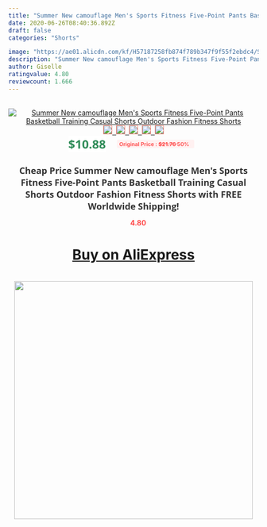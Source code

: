 ```yaml
---
title: "Summer New camouflage Men's Sports Fitness Five-Point Pants Basketball Training Casual Shorts Outdoor Fashion Fitness Shorts"
date: 2020-06-26T08:40:36.892Z
draft: false
categories: "Shorts"

image: "https://ae01.alicdn.com/kf/H57187258fb874f789b347f9f55f2ebdc4/Summer-New-camouflage-Men-s-Sports-Fitness-Five-Point-Pants-Basketball-Training-Casual-Shorts-Outdoor-Fashion.jpg"
description: "Summer New camouflage Men's Sports Fitness Five-Point Pants Basketball Training Casual Shorts Outdoor Fashion Fitness Shorts"
author: Giselle
ratingvalue: 4.80
reviewcount: 1.666
---
```

<br>
<div style="text-align: center;">
<a href="https://s.click.aliexpress.com/e/_9H2rl3" target="_blank" rel="nofollow noopener noreferrer"><img alt="Summer New camouflage Men's Sports Fitness Five-Point Pants Basketball Training Casual Shorts Outdoor Fashion Fitness Shorts" class="magnifier-image" src="https://ae01.alicdn.com/kf/H57187258fb874f789b347f9f55f2ebdc4/Summer-New-camouflage-Men-s-Sports-Fitness-Five-Point-Pants-Basketball-Training-Casual-Shorts-Outdoor-Fashion.jpg_640x640.jpg">
<br>
<img style="border:1px solid salmon" src="https://ae01.alicdn.com/kf/H57187258fb874f789b347f9f55f2ebdc4/Summer-New-camouflage-Men-s-Sports-Fitness-Five-Point-Pants-Basketball-Training-Casual-Shorts-Outdoor-Fashion.jpg_120x120.jpg">&nbsp;&nbsp;<img style="border:1px solid salmon" src="https://ae01.alicdn.com/kf/H01b66de3fb534d418a1150cf321a0c00N/Summer-New-camouflage-Men-s-Sports-Fitness-Five-Point-Pants-Basketball-Training-Casual-Shorts-Outdoor-Fashion.jpg_120x120.jpg">&nbsp;&nbsp;<img style="border:1px solid salmon" src="https://ae01.alicdn.com/kf/He954a75b2449406c8cb953f37c3c573f2/Summer-New-camouflage-Men-s-Sports-Fitness-Five-Point-Pants-Basketball-Training-Casual-Shorts-Outdoor-Fashion.jpg_120x120.jpg">&nbsp;&nbsp;<img style="border:1px solid salmon" src="https://ae01.alicdn.com/kf/H6e10468467d84e999d56a2119e94bb5aj/Summer-New-camouflage-Men-s-Sports-Fitness-Five-Point-Pants-Basketball-Training-Casual-Shorts-Outdoor-Fashion.jpg_120x120.jpg">&nbsp;&nbsp;<img style="border:1px solid salmon" src="https://ae01.alicdn.com/kf/Ha86f38af01584ddbb1f25888b1aa0d89U/Summer-New-camouflage-Men-s-Sports-Fitness-Five-Point-Pants-Basketball-Training-Casual-Shorts-Outdoor-Fashion.jpg_120x120.jpg"></a></div><br0>
<div style="text-align: center;"><span style="background-color: white; border: 0px; box-sizing: border-box; color: seagreen; display: inline-block; font-family: &quot;open sans&quot; , &quot;arial&quot; , &quot;helvetica&quot; , sans-serif , &quot;heiti&quot;; font-size: 24px; font-stretch: inherit; font-weight: 700; line-height: inherit; margin: 0px 10px 0px 0px; padding: 0px; vertical-align: middle;">$10.88 </span>
<span style="background: rgb(255 , 241 , 241); border-radius: 3px; border: 0px; box-sizing: border-box; color: #ff4747; display: inline-block; font-family: inherit; font-size: 12px; font-stretch: inherit; font-style: inherit; font-variant: inherit; font-weight: 600; line-height: inherit; margin: 0px; padding: 2px 5px; transform: scale(0.9); vertical-align: middle;">Original Price : <b style="text-decoration: line-through;">$21.76 </b> 50%&nbsp;&nbsp;</span></div>
<h1 style="color: #333333; display: inline-block; font-family: &quot;open sans&quot; , &quot;arial&quot; , &quot;helvetica&quot; , sans-serif , &quot;heiti&quot;; font-size: 18px; font-stretch: inherit; font-weight: 700; text-align: center;">Cheap Price Summer New camouflage Men's Sports Fitness Five-Point Pants Basketball Training Casual Shorts Outdoor Fashion Fitness Shorts with FREE Worldwide Shipping!</h1>
<div style="color: #ff4747; text-align: center;">
<img src="https://4.bp.blogspot.com/-M0ZcTcb-5uY/XleCXlxnR4I/AAAAAAAAAEc/OrjgMkXV1oMQFaCRZj5HQwOCBcu3w1FegCPcBGAYYCw/s1600/star.png" style="height: 15px;">&nbsp;<b>4.80</b></div>
<div class="button_cont" align="center"><a class="buynow_a" href="https://s.click.aliexpress.com/e/_9H2rl3" target="_blank" rel="nofollow noopener noreferrer"><H1>Buy on AliExpress</H1></a></div><br>
<div class="separator" style="clear: both; text-align: center;">
<img src="https://lh3.googleusercontent.com/-pTy5HemUv9M/XlePHvY0dAI/AAAAAAAAAE4/0nX5iRUoIWY8eMW9Dpxeirr157OZliDIgCLcBGAsYHQ/s1600/badge.gif" width="480">
</div>
